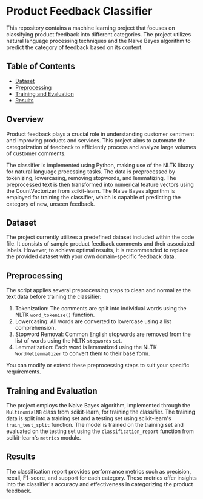 # Product Feedback Classifier


This repository contains a machine learning project that focuses on classifying product feedback into different categories. The project utilizes natural language processing techniques and the Naive Bayes algorithm to predict the category of feedback based on its content.

## Table of Contents
- [Dataset](#dataset)
- [Preprocessing](#preprocessing)
- [Training and Evaluation](#training-and-evaluation)
- [Results](#results)

## Overview
Product feedback plays a crucial role in understanding customer sentiment and improving products and services. This project aims to automate the categorization of feedback to efficiently process and analyze large volumes of customer comments.

The classifier is implemented using Python, making use of the NLTK library for natural language processing tasks. The data is preprocessed by tokenizing, lowercasing, removing stopwords, and lemmatizing. The preprocessed text is then transformed into numerical feature vectors using the CountVectorizer from scikit-learn. The Naive Bayes algorithm is employed for training the classifier, which is capable of predicting the category of new, unseen feedback.

## Dataset
The project currently utilizes a predefined dataset included within the code file. It consists of sample product feedback comments and their associated labels. However, to achieve optimal results, it is recommended to replace the provided dataset with your own domain-specific feedback data.

## Preprocessing
The script applies several preprocessing steps to clean and normalize the text data before training the classifier:

1. Tokenization: The comments are split into individual words using the NLTK `word_tokenize()` function.
2. Lowercasing: All words are converted to lowercase using a list comprehension.
3. Stopword Removal: Common English stopwords are removed from the list of words using the NLTK `stopwords` set.
4. Lemmatization: Each word is lemmatized using the NLTK `WordNetLemmatizer` to convert them to their base form.

You can modify or extend these preprocessing steps to suit your specific requirements.

## Training and Evaluation
The project employs the Naive Bayes algorithm, implemented through the `MultinomialNB` class from scikit-learn, for training the classifier. The training data is split into a training set and a testing set using scikit-learn's `train_test_split` function. The model is trained on the training set and evaluated on the testing set using the `classification_report` function from scikit-learn's `metrics` module.

## Results
The classification report provides performance metrics such as precision, recall, F1-score, and support for each category. These metrics offer insights into the classifier's accuracy and effectiveness in categorizing the product feedback.
